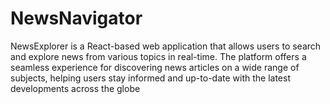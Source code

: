 # NewsNavigator
NewsExplorer is a React-based web application that allows users to search and explore news from various topics in real-time. The platform offers a seamless experience for discovering news articles on a wide range of subjects, helping users stay informed and up-to-date with the latest developments across the globe
